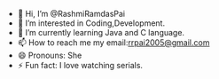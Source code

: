- 👋 Hi, I’m @RashmiRamdasPai
- 👀 I’m interested in Coding,Development.
- 🌱 I’m currently learning Java and C language.
- 📫 How to reach me my email:rrpai2005@gmail.com
- 😄 Pronouns: She
- ⚡ Fun fact: I love watching serials.

<!---
RashmiRamdasPai/RashmiRamdasPai is a ✨ special ✨ repository because its `README.md` (this file) appears on your GitHub profile.
You can click the Preview link to take a look at your changes.
--->
